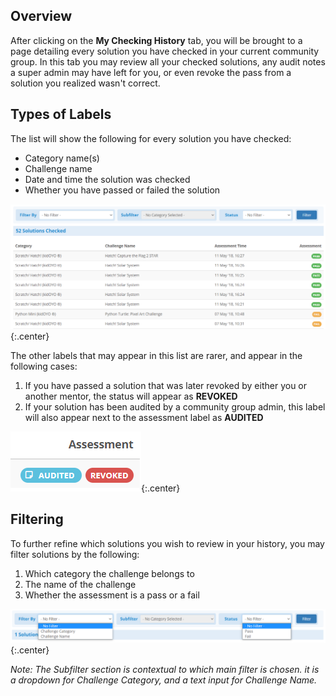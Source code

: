 ## Overview
After clicking on the **My Checking History** tab, you will be brought to a
page detailing every solution you have checked in your current community group.
In this tab you may review all your checked solutions, any audit notes a super
admin may have left for you, or even revoke the pass from a solution you
realized wasn't correct.

## Types of Labels
The list will show the following for every solution you have checked:

* Category name(s)
* Challenge name
* Date and time the solution was checked
* Whether you have passed or failed the solution

![My Checking History List](../../img/history/list.png){:.center}

The other labels that may appear in this list are rarer, and appear in the
following cases:

1. If you have passed a solution that was later revoked by either you or
another mentor, the status will appear as **REVOKED**
2. If your solution has been audited by a community group admin, this label
will also appear next to the assessment label as **AUDITED**

![Audited and Revoked History Labels](../../img/history/list_audited_revoked.png){:.center}

## Filtering
To further refine which solutions you wish to review in your history, you may
filter solutions by the following:

1. Which category the challenge belongs to
2. The name of the challenge
3. Whether the assessment is a pass or a fail

![History List Filters](../../img/history/list_filter.png){:.center}

*Note: The Subfilter section is contextual to which main filter is chosen. it*
*is a dropdown for Challenge Category, and a text input for Challenge Name.*
